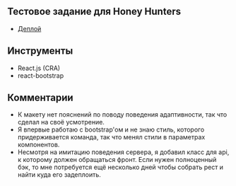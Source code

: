 ## Тестовое задание для Honey Hunters

* [Деплой](https://sh4n-oldone.github.io/honey-hunters/)

## Инструменты

* React.js (CRA)
* react-bootstrap

## Комментарии

* К макету нет пояснений по поводу поведения адаптивности, так что сделал на своё усмотрение.
* Я впервые работаю с bootstrap'ом и не знаю стиль, которого придерживается команда, так что менял стили в параметрах компонентов.
* Несмотря на имитацию поведения сервера, я добавил класс для api, к которому должен обращаться фронт. Если нужен полноценный бэк, то мне потребуется ещё несколько дней чтобы собрать рест и найти куда его задеплоить.